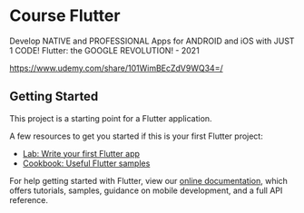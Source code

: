 # Course Flutter

Develop NATIVE and PROFESSIONAL Apps for ANDROID and iOS with JUST 1 CODE! Flutter: the GOOGLE REVOLUTION! - 2021

https://www.udemy.com/share/101WimBEcZdV9WQ34=/

## Getting Started

This project is a starting point for a Flutter application.

A few resources to get you started if this is your first Flutter project:

- [Lab: Write your first Flutter app](https://flutter.dev/docs/get-started/codelab)
- [Cookbook: Useful Flutter samples](https://flutter.dev/docs/cookbook)

For help getting started with Flutter, view our
[online documentation](https://flutter.dev/docs), which offers tutorials,
samples, guidance on mobile development, and a full API reference.
